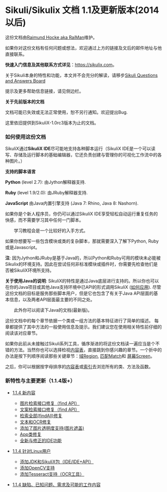 # Sikuli/Sikulix 文档 1.1及更新版本(2014以后)
这份文档由[Raimund Hocke aka RaiMan](https://launchpad.net/~raimund-hocke)维护。

如果你对这份文档有任何问题或想法，欢迎通过上方的链接及文后的邮件地址与他直接联系。

**快速入门信息及其他联系方式详见**：<https://sikulix.com>。

关于Sikuli本身的特性和功能，本文并不会充分的解读，请移步[Sikuli Questions and Answers Board](https://answers.launchpad.net/sikuli)

提示及更多帮助信息链接，请见侧边栏。

**关于先前版本的文档**

文档可能已失效或无法正常使用，恕不另行通知。欢迎提出Bug.

这里依旧提供到SikuliX-1.0rc3版本为止的文档。



### 如何使用这份文档
SikuliX通过**SikuliX IDE**尽可能地支持各种脚本运行（SikuliX IDE是一个可以读写、存储及运行脚本的基础编辑器，它还负责创建与管理你的可视化工作流中的各种图片。）

**支持的脚本语言**

**Python** (level 2.7): 由Jython解释器支持.

**Ruby** (level 1.9/2.0): 由JRuby解释器支持.

**JavaScript** 由Java内置引擎支持 (Java 7: Rhino, Java 8: Nashorn).

如果你是个新人程序员，你仍可以通过SikuliX IDE享受轻松自动运行重复任务的快感，而不需要学习其中任何一门脚本。

　　学习教程会是一个比较好的入手方式。

如果你想要写一些包含模块或类的复杂脚本，那就需要深入了解下Python, Ruby或是Javascript。

**注**: 因为Jython和JRuby是基于Java的，所以Python和Ruby可用的模块未必能被Sikulix的环境支持。因此在尝试任何非标准模块或插件时，你需要先检查他们是否被SikuliX环境所支持。

**关于使用Java的说明**: SikuliX的特性是通过Java底层进行支持的。所以你也可以在你的Java项目或其他Java支持环境中已API的形式调用SikuliX ([如何应用](https://sikulix-2014.readthedocs.io/en/latest/faq/030-java-dev.html)). 尽管这份文档的目标是服务那些脚本用户，但是它也包含了有关于Java API层面的基本信息，以及两者API层面最主要的不同之处。

　　此外你可以阅读下Java的文档(最新版)。

这份文档中的每个章节依据一个类或一组方法的基本特征进行了简单的描述。
 每章都提供了其中方法的一般使用信息及提示。我们建议您在使用相关特性前仔细的阅读该对应章节。 

如果你此前从未接触过Sikuli系列工具，循序渐进的将这份文档读一遍应当是个不错的方法。当然你也可以选择检视[内容表](https://sikulix-2014.readthedocs.io/en/latest/toc.html)，直接跳到你感兴趣的章节。一个折中的办法是按下列顺序阅读那些关键章节：[域Region](https://sikulix-2014.readthedocs.io/en/latest/region.html#Region), [匹配Match](https://sikulix-2014.readthedocs.io/en/latest/match.html#Match)和 [屏幕Screen](https://sikulix-2014.readthedocs.io/en/latest/screen.html#Screen)。

之后，你可以根据按字母排序的[内容表](https://sikulix-2014.readthedocs.io/en/latest/toc.html)或[索引](https://sikulix-2014.readthedocs.io/en/latest/genindex.html)去浏览所有的类、方法及函数。



### 新特性与主要更新（1.1.4版+）

- [1.1.4 新内容](https://sikulix-2014.readthedocs.io/en/latest/news.html)
  - [图片检索接口修复（find API）](https://sikulix-2014.readthedocs.io/en/latest/news.html#revision-of-the-image-find-api)
  - [文案检索接口修复（find API）](https://sikulix-2014.readthedocs.io/en/latest/news.html#revision-of-the-text-find-api)
  - [检索全部(findAll)修复](https://sikulix-2014.readthedocs.io/en/latest/news.html#revision-of-the-findall-feature)
  - [文本和OCR修复](https://sikulix-2014.readthedocs.io/en/latest/news.html#revision-of-the-text-and-ocr-feature)
  - [添加了图片透明度支持(图片遮盖)](https://sikulix-2014.readthedocs.io/en/latest/news.html#using-images-with-transparent-parts-masked-images)
  - [App类修复](https://sikulix-2014.readthedocs.io/en/latest/news.html#app-class-revised)
  - [全新与修正的IDE功能](https://sikulix-2014.readthedocs.io/en/latest/news.html#new-and-revised-features-in-the-ide)

- [1.1.4 针对Linux用户](https://sikulix-2014.readthedocs.io/en/latest/newslinux.html)
  - [添加JDK和SikuliX包（IDE/IDE+API）](https://sikulix-2014.readthedocs.io/en/latest/newslinux.html#getting-a-jdk-and-the-sikulix-packages-ide-and-or-api)
  - [添加OpenCV支持](https://sikulix-2014.readthedocs.io/en/latest/newslinux.html#getting-the-opencv-support-ready)
  - [添加Tesseract支持（OCR工具）](https://sikulix-2014.readthedocs.io/en/latest/newslinux.html#getting-the-tesseract-support-ready)

- [1.1.4 缺陷、已知问题、需求及可能的工作内容](https://sikulix-2014.readthedocs.io/en/latest/newsbugs.html)



















